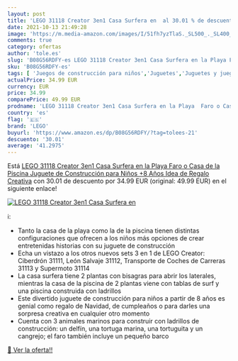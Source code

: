 ```yaml
---
layout: post
title: 'LEGO 31118 Creator 3en1 Casa Surfera en  al 30.01 % de descuento'
date: 2021-10-13 21:49:28
image: 'https://m.media-amazon.com/images/I/51fh7yzTlaS._SL500_._SL400_.jpg'
comments: true
category: ofertas
author: 'tole.es'
slug: 'B08G56RDFY-es LEGO 31118 Creator 3en1 Casa Surfera en la Playa Faro o...'
sku: 'B08G56RDFY-es'
tags: [ 'Juegos de construcción para niños','Juguetes','Juguetes y juegos','Sets de construcción','lego', ]
actualPrice: 34.99 EUR
currency: EUR
price: 34.99
comparePrice: 49.99 EUR
prodname: 'LEGO 31118 Creator 3en1 Casa Surfera en la Playa  Faro o Casa de la Piscina  Juguete de Construcción para Niños +8 Años  Idea de Regalo Creativa'
country: 'es'
flag: '🇪🇸'
brand: 'LEGO'
buyurl: 'https://www.amazon.es/dp/B08G56RDFY/?tag=tolees-21'
descuento: '30.01'
average: '41.2975'
---
```


Está [LEGO 31118 Creator 3en1 Casa Surfera en la Playa  Faro o Casa de la Piscina  Juguete de Construcción para Niños +8 Años  Idea de Regalo Creativa](https://www.amazon.es/dp/B08G56RDFY/?tag=tolees-21) con 30.01 de descuento por 34.99 EUR (original: 49.99 EUR) en el siguiente enlace!

[![LEGO 31118 Creator 3en1 Casa Surfera en ](https://m.media-amazon.com/images/I/51fh7yzTlaS._SL500_._SL400_.jpg)](https://www.amazon.es/dp/B08G56RDFY/?tag=tolees-21)

ℹ️:

- Tanto la casa de la playa como la de la piscina tienen distintas configuraciones que ofrecen a los niños más opciones de crear entretenidas historias con su juguete de construcción
- Echa un vistazo a los otros nuevos sets 3 en 1 de LEGO Creator: Ciberdrón 31111, León Salvaje 31112, Transporte de Coches de Carreras 31113 y Supermoto 31114
- La casa surfera tiene 2 plantas con bisagras para abrir los laterales, mientras la casa de la piscina de 2 plantas viene con tablas de surf y una piscina construida con ladrillos
- Este divertido juguete de construcción para niños a partir de 8 años es genial como regalo de Navidad, de cumpleaños o para darles una sorpresa creativa en cualquier otro momento
- Cuenta con 3 animales marinos para construir con ladrillos de construcción: un delfín, una tortuga marina, una tortuguita y un cangrejo; el faro también incluye un pequeño barco

[🛒 Ver la oferta!!](https://www.amazon.es/dp/B08G56RDFY/?tag=tolees-21)
